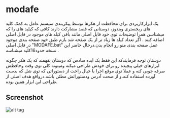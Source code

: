# modafe
یک ابزارکاربردی برای محافظت از هکرها توسط پیکربندی سیستم عامل به کمک کلید های ریجستری ویندوز،
دوستانی که قصد مشارکت دارند کافی که کیلید های را که میشناسن همرا توضیحات توی خود فایل اصلی مانند باقی کیلد های موجود در فایل اصلی اضافه کنند .
اگر تعداد کیلد ها زیاد تر از یک صفحه شد بازم طبق خود صفحه بندی موجود در فایل اصلی "MODAFE.bat"
عمل صفحه بندی منو رو انجام بدن.درحال حاضر این نسخه حدود16کلید میشناسه .

دوستان توجه فرمایندکه این فقط یک ایده سادس که دوستان بفهمند که یک هکر چگونه ابزارهای خیلی پیچیده رو برای خودش طراحی میکنه ومیتونه کلی توی وقت وحافظش صرفه جویی کنه و عملآ توی موقع اجرا با خیال راحت از دستوراتی که توی شل که بدست آورده استفاده کنه.و از صحت آدرس ودستوراتش مطئن باشه.درواقع هدف اصلی از طراحی این ابزار همین بوده.
## Screenshot

![alt tag](https://raw.githubusercontent.com/polbadman/modafe/edit/main/img/screenshot.png)
